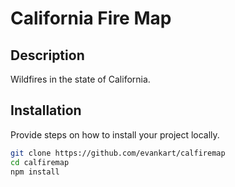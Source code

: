 # California Fire Map

## Description

Wildfires in the state of California.

## Installation

Provide steps on how to install your project locally.

```bash
git clone https://github.com/evankart/calfiremap
cd calfiremap
npm install
```
